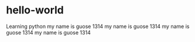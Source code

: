 # hello-world
Learning python
my name is guose 1314
my name is guose 1314
my name is guose 1314
my name is guose 1314
